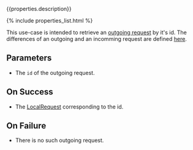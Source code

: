 {{properties.description}}

{% include properties_list.html %}

This use-case is intended to retrieve an [outgoing request](/integrate/data-model-overview#request)
by it's id. The differences of an outgoing and an incomming request are defined [here](/integrate/data-model-overview#localrequeststatus).

## Parameters

- The `id` of the outgoing request.

## On Success

- The [LocalRequest](/integrate/data-model-overview#localrequest) corresponding to the id.

## On Failure

- There is no such outgoing request.
